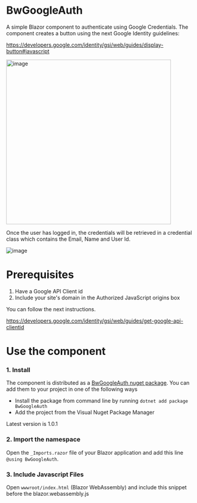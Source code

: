# BwGoogleAuth
A simple Blazor component to authenticate using Google Credentials. The component creates a button using the next Google Identity guidelines:

https://developers.google.com/identity/gsi/web/guides/display-button#javascript

<img width="441" alt="image" src="https://user-images.githubusercontent.com/21249323/204426394-b7149e42-d617-4ab4-9d1a-f29aff6d8f82.png">

Once the user has logged in, the credentials will be retrieved in a credential class which contains the Email, Name and User Id. 

![image](https://user-images.githubusercontent.com/21249323/204427187-031136e7-3ba0-4c24-bfa3-39180298b85a.png)

# Prerequisites

1. Have a Google API Client id
2. Include your site's domain in the Authorized JavaScript origins box

You can follow the next instructions.

https://developers.google.com/identity/gsi/web/guides/get-google-api-clientid

# Use the component

### 1. Install
The component is distributed as a [BwGoogleAuth nuget package](https://www.nuget.org/packages/BwGoogleAuth). You can add them to your project in one of the following ways
- Install the package from command line by running `dotnet add package BwGoogleAuth`
- Add the project from the Visual Nuget Package Manager

Latest version is 1.0.1

### 2. Import the namespace

Open the `_Imports.razor` file of your Blazor application and add this line `@using BwGoogleAuth`.

### 3. Include Javascript Files

Open  `wwwroot/index.html` (Blazor WebAssembly) and include this snippet before the blazor.webassembly.js <script>: 

```html
    <script src="https://accounts.google.com/gsi/client"></script>
    <script src="_content/BwGoogleAuth/JsInterop.js"></script>
```
### 4. Use the component

Open the `Index.razor` file and define the next variable
    
```razor
@code{
    public Credential usercredential= new Credential();
}
```
Add the GoogleAuth component, bind it to the variable and add your Google Client Id. Set the Hide parameter to true to hide the button once the user has logged in.
```razor    
<GoogleAuth
Hide=true
ClientId="Your-Client-Id"
@bind-UserCredential=@usercredential
/>
```
Once the user has logged in, the information will be stored in the usercredential variable.  
    
You can display the user information by calling the variable properties. 
```razor        
@if (usercredential.IsLogged)
{
    

    <div>
    <ul>
      <li>Name:@usercredential.Name</li>
      <li>Email:@usercredential.Email</li>
      <li>User Id:@usercredential.UserId</li>

    </ul>  
    </div>

}
```
  
    

